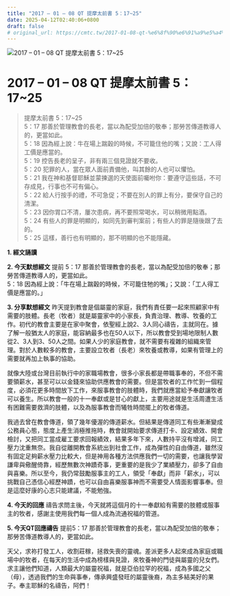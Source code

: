 ```yaml
---
title: "2017 – 01 – 08 QT 提摩太前書 5：17~25"
date: 2025-04-12T02:40:06+0800
draft: false
# original_url: https://cmtc.tw/2017-01-08-qt-%e6%8f%90%e6%91%a9%e5%a4%aa%e5%89%8d%e6%9b%b85%ef%bc%9a1725
---
```


![2017 – 01 – 08 QT 提摩太前書 5：17\~25](/images/qt.jpg   "2017 – 01 – 08 QT 提摩太前書 5：17\~25")

# 2017 – 01 – 08 QT 提摩太前書 5：17\~25

> 提摩太前書 5：17\~25  
> 5：17 那善於管理教會的長老，當以為配受加倍的敬奉；那勞苦傳道教導人的，更當如此。  
> 5：18 因為經上說：牛在場上踹穀的時候，不可籠住他的嘴；又說：工人得工價是應當的。  
> 5：19 控告長老的呈子，非有兩三個見證就不要收。  
> 5：20 犯罪的人，當在眾人面前責備他，叫其餘的人也可以懼怕。  
> 5：21 我在神和基督耶穌並蒙揀選的天使面前囑咐你：要遵守這些話，不可存成見，行事也不可有偏心。  
> 5：22 給人行按手的禮，不可急促；不要在別人的罪上有分，要保守自己的清潔。  
> 5：23 因你胃口不清，屢次患病，再不要照常喝水，可以稍微用點酒。  
> 5：24 有些人的罪是明顯的，如同先到審判案前；有些人的罪是隨後跟了去的。  
> 5：25 這樣，善行也有明顯的，那不明顯的也不能隱藏。

**1.  經文誦讀**

**2.  今天默想經文**
提前 5：17 那善於管理教會的長老，當以為配受加倍的敬奉；那勞苦傳道教導人的，更當如此。  
5：18 因為經上說：「牛在場上踹穀的時候，不可籠住牠的嘴」；又說：「工人得工價是應當的。」

**3. 分享默想經文**
昨天提到教會是個屬靈的家庭，我們有責任要一起來照顧家中有需要的肢體。長老（牧者）就是屬靈家中的小家長，負責治理、教導、牧養的工作。初代的教會主要是在家中聚會，依聖經上說2、3人同心禱告，主就同在。據了解一般猶太人的家庭，能容納最多也在50人以下，所以教會受到場地限制人數從2、3人到3、50人之間。如果人少的家庭教會，就不需要有複雜的組織來管理。對於人數較多的教會，主要設立牧者（長老）來牧養或教導，如果有管理上的需要就再加上執事的協助。

就像大陸或台灣目前執行中的家職場教會，很多小家長都是帶職事奉的，不但不需要領薪水，甚至可以以金錢來協助供應教會的需要。但是當牧者的工作忙到一個程度，必須花更多時間放下工作，來服事教會的肢體時，我們就應當給予奉獻讓牧者可以養生。所以教會一般的十一奉獻或是甘心的獻上，主要用途就是生活周遭生活有困難需要救濟的肢體，以及為服事教會而犧牲時間擺上的牧者傳道。

我過去曾在教會傳道，領了幾年優渥的傳道薪水。但結果是傳道同工有些漸漸變成公務員心態，態度上產生消極推拖時，教會就開始要求傳道打卡、設定績效、開會檢討，又把同工當成雇工要求回報績效，結果多年下來，人數持平沒有增減，同工壓力沈重無奈。我自從離開教會系統出到社會工作，成為彈性的自由傳道，雖然沒有固定足夠薪水壓力比較大，但是神用各種方法供應我們一切的需要，也讓我學習謙卑與儆醒倚靠，經歷無數次神蹟奇事，更重要的是我少了業績壓力，卻多了自由與喜樂。所以至今，我仍常鼓勵服事主的工人，領受「奉獻」而非「薪水」，可以挑戰自己憑信心經歷神蹟，也可以自由喜樂服事神而不需要受人情面影響事奉。但是這麼好康的心志只能建議，不能勉強。

**4. 今天的回應**
禱告求問主後，今天就將這個月的十一奉獻給有需要的肢體或服事主的牧者，感謝主使用我們每一個人成為流通祝福的管道。

**5. 今天QT回應禱告**
提前5：17 那善於管理教會的長老，當以為配受加倍的敬奉；那勞苦傳道教導人的，更當如此。

天父，求祢打發工人，收割莊稼，拯救失喪的靈魂。差派更多人起來成為家庭或職場中的牧者，在每天的生活中成為榜樣與見證，來牧養神的門徒與屬靈的兒女們。求主讓他們知道，人類最大的屬靈祝福，就是亞伯拉罕的祝福，成為多國之父（母），透過我們的生命與事奉，傳承興盛發旺的屬靈後裔，為主多結美好的果子。奉主耶穌的名禱告，阿們！
